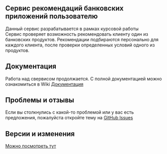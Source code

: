 Сервис рекомендаций банковских приложений пользователю
---

Данный сервис разрабатывается в рамках курсовой работы <br />
Сервис проверяет возможность рекомендовать клиенту один из банковских продуктов. Рекомендации подбираются персонально для каждого клиента, после проверки определенных условий одного из продуктов.

Документация
---

Работа над свервисом продолжается. С полной документацией можно ознакомиться в Wiki [Документация](https://github.com/eduardkamena/block4-coursework-recommendation_service/wiki)

Проблемы и отзывы
---

Если вы столкнулись с какой-то проблемой или у вас есть предложения, пожалуйста откройте тему на [GitHub Issues](https://github.com/eduardkamena/block4-coursework-recommendation_service/issues)

Версии и изменения
---
[Можно посмотреть тут](https://github.com/eduardkamena/block4-coursework-recommendation_service/blob/master/CHANGELOG.md)
